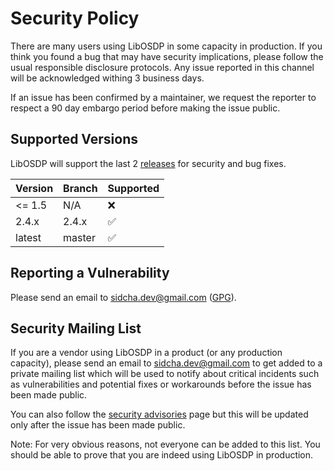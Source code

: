 # Security Policy

There are many users using LibOSDP in some capacity in production. If you think
you found a bug that may have security implications, please follow the usual
responsible disclosure protocols. Any issue reported in this channel will be
acknowledged withing 3 business days.

If an issue has been confirmed  by a maintainer, we request the reporter to
respect a 90 day embargo period before making the issue public.

## Supported Versions

LibOSDP will support the last 2 [releases][1] for security and bug fixes.

| Version | Branch | Supported          |
| ------- | -------|------------------- |
| <= 1.5  | N/A    | :x:                |
| 2.4.x   | 2.4.x  | :white_check_mark: |
| latest  | master | :white_check_mark: |

## Reporting a Vulnerability

Please send an email to sidcha.dev@gmail.com ([GPG]([2])).

## Security Mailing List

If you are a vendor using LibOSDP in a product (or any production capacity),
please send an email to sidcha.dev@gmail.com to get added to a private mailing
list which will be used to notify about critical incidents such as
vulnerabilities and potential fixes or workarounds before the issue has been made
public.

You can also follow the [security advisories][3] page but this will be updated
only after the issue has been made public.

Note: For very obvious reasons, not everyone can be added to this list. You
should be able to prove that you are indeed using LibOSDP in production.

[1]: https://github.com/goToMain/libosdp/releases
[2]: https://github.com/sidcha.gpg
[3]: https://github.com/goToMain/libosdp/security/advisories
